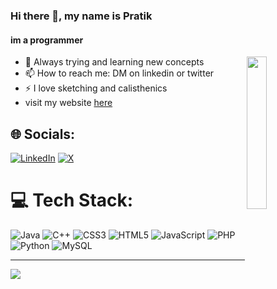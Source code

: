 ### Hi there 👋, my name is Pratik
#### im a programmer
<img align="right" width="25%" src="https://i.imgur.com/FUQSR6g.gif" />


- 🌱 Always trying and learning new concepts
- 📫 How to reach me: DM on linkedin or twitter
- ⚡ I love sketching and calisthenics
- visit my website [here](https://programmerpratik.github.io) 

## 🌐 Socials:
[![LinkedIn](https://img.shields.io/badge/LinkedIn-%230077B5.svg?logo=linkedin&logoColor=white)](https://linkedin.com/in/pratik-merekar) [![X](https://img.shields.io/badge/X-black.svg?logo=X&logoColor=white)](https://twitter.com/pratiksm)

# 💻 Tech Stack:
![Java](https://img.shields.io/badge/java-%23ED8B00.svg?style=for-the-badge&logo=openjdk&logoColor=white) ![C++](https://img.shields.io/badge/c++-%2300599C.svg?style=for-the-badge&logo=c%2B%2B&logoColor=white) ![CSS3](https://img.shields.io/badge/css3-%231572B6.svg?style=for-the-badge&logo=css3&logoColor=white) ![HTML5](https://img.shields.io/badge/html5-%23E34F26.svg?style=for-the-badge&logo=html5&logoColor=white) ![JavaScript](https://img.shields.io/badge/javascript-%23323330.svg?style=for-the-badge&logo=javascript&logoColor=%23F7DF1E) ![PHP](https://img.shields.io/badge/php-%23777BB4.svg?style=for-the-badge&logo=php&logoColor=white) ![Python](https://img.shields.io/badge/python-3670A0?style=for-the-badge&logo=python&logoColor=ffdd54) ![MySQL](https://img.shields.io/badge/mysql-%2300000f.svg?style=for-the-badge&logo=mysql&logoColor=white)

---

<!---
Pratik-Merekar/Pratik-Merekar is a ✨ special ✨ repository because its `README.md` (this file) appears on your GitHub profile.
You can click the Preview link to take a look at your changes.
--->
[![](https://visitcount.itsvg.in/api?id=ProgrammerPratik&label=Profile%20Views&color=12&pretty=false)](https://visitcount.itsvg.in)
